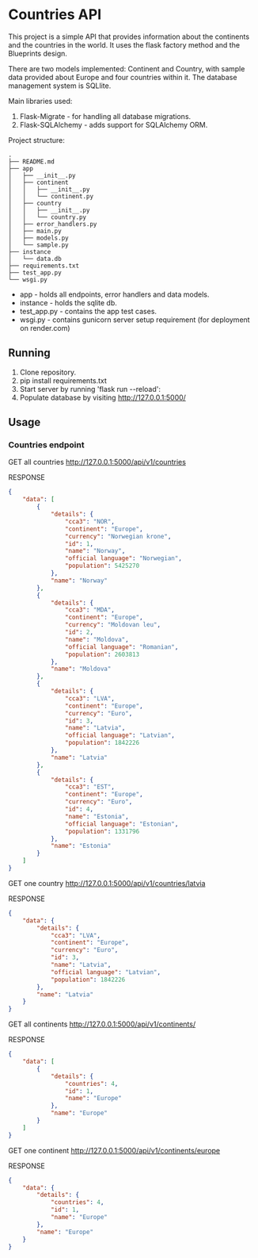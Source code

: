 # Countries API

This project is a simple API that provides information about the continents and the countries in the world.
It uses the flask factory method and the Blueprints design.

There are two models implemented: Continent and Country, with sample data provided about Europe and four countries within it. The database management system is SQLlite.

Main libraries used:
1. Flask-Migrate - for handling all database migrations.
2. Flask-SQLAlchemy - adds support for SQLAlchemy ORM.

Project structure:
```
.
├── README.md
├── app
│   ├── __init__.py
│   ├── continent
│   │   ├── __init__.py
│   │   └── continent.py
│   ├── country
│   │   ├── __init__.py
│   │   └── country.py
│   ├── error_handlers.py
│   ├── main.py
│   ├── models.py
│   └── sample.py
├── instance
│   └── data.db  
├── requirements.txt
├── test_app.py
└── wsgi.py
```

* app - holds all endpoints, error handlers and data models.
* instance - holds the sqlite db.
* test_app.py - contains the app test cases.
* wsgi.py - contains gunicorn server setup requirement (for deployment on render.com)

## Running 

1. Clone repository.
2. pip install requirements.txt
3. Start server by running 'flask run --reload':
4. Populate database by visiting http://127.0.0.1:5000/


## Usage
### Countries endpoint
GET all countries http://127.0.0.1:5000/api/v1/countries

RESPONSE
```json
{
    "data": [
        {
            "details": {
                "cca3": "NOR",
                "continent": "Europe",
                "currency": "Norwegian krone",
                "id": 1,
                "name": "Norway",
                "official language": "Norwegian",
                "population": 5425270
            },
            "name": "Norway"
        },
        {
            "details": {
                "cca3": "MDA",
                "continent": "Europe",
                "currency": "Moldovan leu",
                "id": 2,
                "name": "Moldova",
                "official language": "Romanian",
                "population": 2603813
            },
            "name": "Moldova"
        },
        {
            "details": {
                "cca3": "LVA",
                "continent": "Europe",
                "currency": "Euro",
                "id": 3,
                "name": "Latvia",
                "official language": "Latvian",
                "population": 1842226
            },
            "name": "Latvia"
        },
        {
            "details": {
                "cca3": "EST",
                "continent": "Europe",
                "currency": "Euro",
                "id": 4,
                "name": "Estonia",
                "official language": "Estonian",
                "population": 1331796
            },
            "name": "Estonia"
        }
    ]
}
```
GET one country http://127.0.0.1:5000/api/v1/countries/latvia

RESPONSE
```json
{
    "data": {
        "details": {
            "cca3": "LVA",
            "continent": "Europe",
            "currency": "Euro",
            "id": 3,
            "name": "Latvia",
            "official language": "Latvian",
            "population": 1842226
        },
        "name": "Latvia"
    }
}
```
GET all continents http://127.0.0.1:5000/api/v1/continents/

RESPONSE
```json
{
    "data": [
        {
            "details": {
                "countries": 4,
                "id": 1,
                "name": "Europe"
            },
            "name": "Europe"
        }
    ]
}
```
GET one continent http://127.0.0.1:5000/api/v1/continents/europe

RESPONSE
```json
{
    "data": {
        "details": {
            "countries": 4,
            "id": 1,
            "name": "Europe"
        },
        "name": "Europe"
    }
}
```
